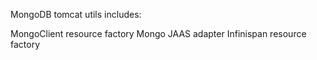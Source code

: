 MongoDB tomcat utils includes:

MongoClient resource factory
Mongo JAAS adapter
Infinispan resource factory